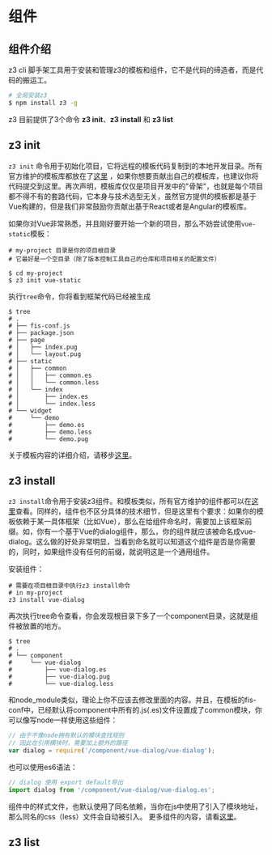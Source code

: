 <!--2-->
# 组件

## 组件介绍

z3 cli 脚手架工具用于安装和管理z3的模板和组件，它不是代码的缔造者，而是代码的搬运工。
``` bash
# 全局安装z3
$ npm install z3 -g
```

z3 目前提供了3个命令 **z3 init**、**z3 install** 和 **z3 list**

## z3 init

``z3 init`` 命令用于初始化项目，它将远程的模板代码复制到的本地开发目录。所有官方维护的模板库都放在了[这里](http://gitlab.baidu.com/z3/z3-warehouse) ，如果你想要贡献出自己的模板库，也建议你将代码提交到这里。再次声明，模板库仅仅是项目开发中的"骨架"，也就是每个项目都不得不有的套路代码，它本身与技术选型无关，虽然官方提供的模板都是基于Vue构建的，但是我们非常鼓励你贡献出基于React或者是Angular的模板库。

如果你对Vue非常熟悉，并且刚好要开始一个新的项目，那么不妨尝试使用``vue-static``模板：
```shell
# my-project 目录是你的项目根目录
# 它最好是一个空目录（除了版本控制工具自己的仓库和项目相关的配置文件）

$ cd my-project
$ z3 init vue-static
```

执行``tree``命令，你将看到框架代码已经被生成
```shell
$ tree
# .
# ├── fis-conf.js
# ├── package.json
# ├── page
# │   ├── index.pug
# │   └── layout.pug
# ├── static
# │   ├── common
# │   │   ├── common.es
# │   │   └── common.less
# │   └── index
# │       ├── index.es
# │       └── index.less
# └── widget
#     └── demo
#         ├── demo.es
#         ├── demo.less
#         └── demo.pug

```
关于模板内容的详细介绍，请移步[这里](http://www.baidu.com)。

## z3 install

``z3 install``命令用于安装z3组件。和模板类似，所有官方维护的组件都可以在[这里](http://gitlab.baidu.com/z3/z3-ui)查看。同样的，组件也不区分具体的技术细节，但是这里有个要求：如果你的模板依赖于某一具体框架（比如Vue），那么在给组件命名时，需要加上该框架前缀。如，你有一个基于Vue的dialog组件，那么，你的组件就应该被命名成vue-dialog。这么做的好处非常明显，当看到命名就可以知道这个组件是否是你需要的，同时，如果组件没有任何的前缀，就说明这是一个通用组件。

安装组件：
```shell
# 需要在项目根目录中执行z3 install命令
# in my-project
z3 install vue-dialog
```
再次执行tree命令查看，你会发现根目录下多了一个component目录，这就是组件被放置的地方。

```shell
$ tree
# .
# └── component
#     └── vue-dialog
#         ├── vue-dialog.es
#         ├── vue-dialog.pug
#         └── vue-dialog.less
```

和node_module类似，理论上你不应该去修改里面的内容。并且，在模板的fis-conf中，已经默认将component中所有的.js(.es)文件设置成了common模块，你可以像写node一样使用这些组件：
```js
// 由于不像node拥有默认的模块查找规则
// 因此在引用模块时，需要加上额外的路径
var dialog = require('/component/vue-dialog/vue-dialog');
```
也可以使用es6语法：
```js
// dialog 使用 export default导出
import dialog from '/component/vue-dialog/vue-dialog.es';
```

组件中的样式文件，也默认使用了同名依赖，当你在js中使用了引入了模块地址，那么同名的css（less）文件会自动被引入。
更多组件的内容，请看[这里](http://www.baidu.com)。

## z3 list
